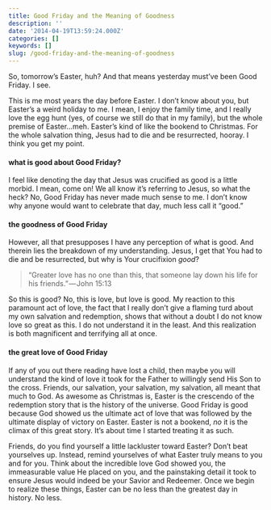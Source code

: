 ```yaml
---
title: Good Friday and the Meaning of Goodness
description: ''
date: '2014-04-19T13:59:24.000Z'
categories: []
keywords: []
slug: /good-friday-and-the-meaning-of-goodness
---
```


So, tomorrow’s Easter, huh? And that means yesterday must’ve been Good Friday. I see.

This is me most years the day before Easter. I don’t know about you, but Easter’s a weird holiday to me. I mean, I enjoy the family time, and I really love the egg hunt (yes, of course we still do that in my family), but the whole premise of Easter…meh. Easter’s kind of like the bookend to Christmas. For the whole salvation thing, Jesus had to die and be resurrected, hooray. I think you get my point.

#### what is good about Good Friday?

I feel like denoting the day that Jesus was crucified as good is a little morbid. I mean, come on! We all know it’s referring to Jesus, so what the heck? No, Good Friday has never made much sense to me. I don’t know why anyone would want to celebrate that day, much less call it “good.”

#### the goodness of Good Friday

However, all that presupposes I have any perception of what is good. And therein lies the breakdown of my understanding. Jesus, I get that You had to die and be resurrected, but why is Your crucifixion _good_?

> “Greater love has no one than this, that someone lay down his life for his friends.” — John 15:13

So this is good? No, this is love, but love is good. My reaction to this paramount act of love, the fact that I really don’t give a flaming turd about my own salvation and redemption, shows that without a doubt I do not know love so great as this. I do not understand it in the least. And this realization is both magnificent and terrifying all at once.

#### the great love of Good Friday

If any of you out there reading have lost a child, then maybe you will understand the kind of love it took for the Father to willingly send His Son to the cross. Friends, our salvation, your salvation, my salvation, all meant that much to God. As awesome as Christmas is, Easter is the crescendo of the redemption story that is the history of the universe. Good Friday is good because God showed us the ultimate act of love that was followed by the ultimate display of victory on Easter. Easter is not a bookend, _no_ it is the climax of this great story. It’s about time I started treating it as such.

Friends, do you find yourself a little lackluster toward Easter? Don’t beat yourselves up. Instead, remind yourselves of what Easter truly means to you and for you. Think about the incredible love God showed you, the immeasurable value He placed on you, and the painstaking detail it took to ensure Jesus would indeed be your Savior and Redeemer. Once we begin to realize these things, Easter can be no less than the greatest day in history. No less.